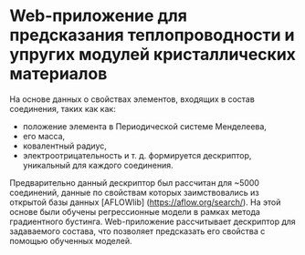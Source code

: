 # Web-приложение для предсказания теплопроводности и упругих модулей кристаллических материалов

На основе данных о свойствах элементов, входящих в состав соединения, таких как как: 
- положение элемента в Периодической системе Менделеева,
- его масса, 
- ковалентный радиус, 
- электроотрицательность и т. д. 
формируется дескриптор, уникальный для каждого соединения. 

Предварительно данный дескриптор был рассчитан для ~5000 соединений, данные по свойствам которых заимствовались из открытой базы данных [AFLOWlib] (https://aflow.org/search/). На этой основе были обучены регрессионные модели в рамках метода градиентного бустинга.
Web-приложение рассчитывает дескриптор для задаваемого состава, что позволяет предсказать его свойства с помощью обученных моделей. 

